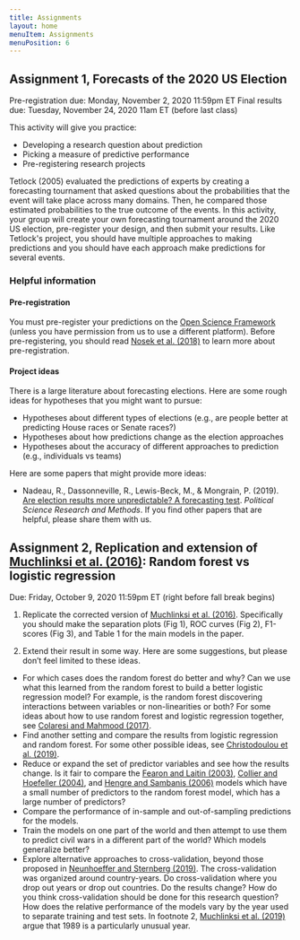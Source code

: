 ```yaml
---
title: Assignments
layout: home
menuItem: Assignments
menuPosition: 6
---
```


## Assignment 1, Forecasts of the 2020 US Election

Pre-registration due: Monday, November 2, 2020 11:59pm ET
Final results due: Tuesday, November 24, 2020 11am ET (before last class)

This activity will give you practice:
- Developing a research question about prediction
- Picking a measure of predictive performance
- Pre-registering research projects

Tetlock (2005) evaluated the predictions of experts by creating a forecasting tournament that asked questions about the probabilities that the event will take place across many domains. Then, he compared those estimated probabilities to the true outcome of the events. In this activity, your group will create your own forecasting tournament around the 2020 US election, pre-register your design, and then submit your results. Like Tetlock's project, you should have multiple approaches to making predictions and you should have each approach make predictions for several events.

### Helpful information

#### Pre-registration

You must pre-register your predictions on the [Open Science Framework](https://osf.io/prereg/) (unless you have permission from us to use a different platform). Before pre-registering, you should read [Nosek et al. (2018)](https://www.pnas.org/content/115/11/2600) to learn more about pre-registration.

#### Project ideas

There is a large literature about forecasting elections. Here are some rough ideas for hypotheses that you might want to pursue:

- Hypotheses about different types of elections (e.g., are people better at predicting House races or Senate races?)
- Hypotheses about how predictions change as the election approaches
- Hypotheses about the accuracy of different approaches to prediction (e.g., individuals vs teams)

Here are some papers that might provide more ideas:

- Nadeau, R., Dassonneville, R., Lewis-Beck, M., & Mongrain, P. (2019). [Are election results more unpredictable? A forecasting test](https://dx.doi.org/10.1017/psrm.2019.24). _Political Science Research and Methods_.
If you find other papers that are helpful, please share them with us.

## Assignment 2, Replication and extension of [Muchlinksi et al. (2016)](https://doi.org/10.1093/pan/mpv024): Random forest vs logistic regression

Due: Friday, October 9, 2020 11:59pm ET (right before fall break begins)

1. Replicate the corrected version of [Muchlinksi et al. (2016)](https://doi.org/10.1093/pan/mpv024). Specifically you should make the separation plots (Fig 1), ROC curves (Fig 2), F1-scores (Fig 3), and Table 1 for the main models in the paper.

2. Extend their result in some way. Here are some suggestions, but please don’t feel limited to these ideas.
- For which cases does the random forest do better and why? Can we use what this learned from the random forest to build a better logistic regression model? For example, is the random forest discovering interactions between variables or non-linearities or both? For some ideas about how to use random forest and logistic regression together, see [Colaresi and Mahmood (2017)](https://doi.org/10.1177/0022343316682065).
- Find another setting and compare the results from logistic regression and random forest. For some other possible ideas, see [Christodoulou et al. (2019)](https://doi.org/10.1016/j.jclinepi.2019.02.004).
- Reduce or expand the set of predictor variables and see how the results change. Is it fair to compare the [Fearon and Laitin (2003)](https://doi.org/10.1017/S0003055403000534), [Collier and Hoefeller (2004)](https://doi.org/10.1093/oep/gpf064), and [Hengre and Sambanis (2006)](https://doi.org/10.1177/0022002706289303) models which have a small number of predictors to the random forest model, which has a large number of predictors?
- Compare the performance of in-sample and out-of-sampling predictions for the models.
- Train the models on one part of the world and then attempt to use them to predict civil wars in a different part of the world? Which models generalize better?
- Explore alternative approaches to cross-validation, beyond those proposed in [Neunhoeffer and Sternberg (2019)](https://doi.org/10.1017/pan.2018.39). The cross-validation was organized around country-years. Do cross-validation where you drop out years or drop out countries. Do the results change? How do you think cross-validation should be done for this research question? How does the relative performance of the models vary by the year used to separate training and test sets. In footnote 2, [Muchlinksi et al. (2019)](https://doi.org/10.1017/pan.2018.45) argue that 1989 is a particularly unusual year.
